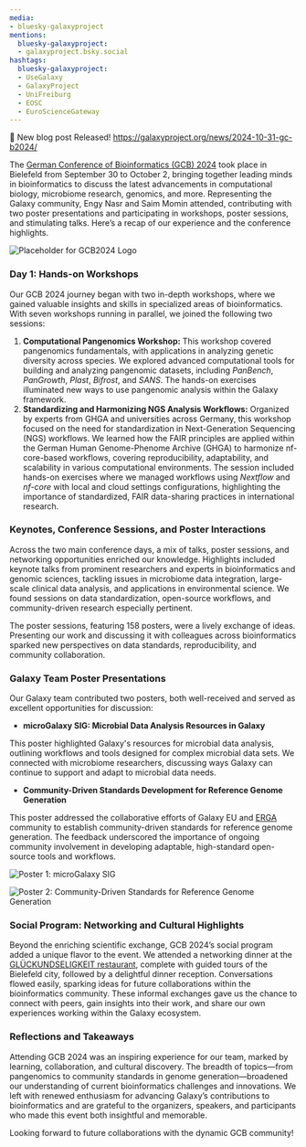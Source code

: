 ```yaml
---
media:
- bluesky-galaxyproject
mentions:
  bluesky-galaxyproject:
  - galaxyproject.bsky.social
hashtags:
  bluesky-galaxyproject:
  - UseGalaxy
  - GalaxyProject
  - UniFreiburg
  - EOSC
  - EuroScienceGateway
---
```

📝 New blog post Released!
https://galaxyproject.org/news/2024-10-31-gc-b2024/

The [German Conference of Bioinformatics (GCB) 2024](https://gcb2024.de/) took place in Bielefeld from September 30 to October 2, bringing together leading minds in bioinformatics to discuss the latest advancements in computational biology, microbiome research, genomics, and more. Representing the Galaxy community, Engy Nasr and Saim Momin attended, contributing with two poster presentations and participating in workshops, poster sessions, and stimulating talks. Here’s a recap of our experience and the conference highlights.

![Placeholder for GCB2024 Logo](https://galaxyproject.org/news/2024-10-31-gc-b2024/gcb2024logo.png)

### Day 1: Hands\-on Workshops

Our GCB 2024 journey began with two in\-depth workshops, where we gained valuable insights and skills in specialized areas of bioinformatics. With seven workshops running in parallel, we joined the following two sessions:

1. **Computational Pangenomics Workshop:** This workshop covered pangenomics fundamentals, with applications in analyzing genetic diversity across species. We explored advanced computational tools for building and analyzing pangenomic datasets, including *PanBench*, *PanGrowth*, *Plast*, *Bifrost*, and *SANS*. The hands\-on exercises illuminated new ways to use pangenomic analysis within the Galaxy framework.
2. **Standardizing and Harmonizing NGS Analysis Workflows:** Organized by experts from GHGA and universities across Germany, this workshop focused on the need for standardization in Next\-Generation Sequencing (NGS) workflows. We learned how the FAIR principles are applied within the German Human Genome\-Phenome Archive (GHGA) to harmonize nf\-core\-based workflows, covering reproducibility, adaptability, and scalability in various computational environments. The session included hands\-on exercises where we managed workflows using *Nextflow* and *nf\-core* with local and cloud settings configurations, highlighting the importance of standardized, FAIR data\-sharing practices in international research.

### Keynotes, Conference Sessions, and Poster Interactions

Across the two main conference days, a mix of talks, poster sessions, and networking opportunities enriched our knowledge. Highlights included keynote talks from prominent researchers and experts in bioinformatics and genomic sciences, tackling issues in microbiome data integration, large\-scale clinical data analysis, and applications in environmental science. We found sessions on data standardization, open\-source workflows, and community\-driven research especially pertinent.

The poster sessions, featuring 158 posters, were a lively exchange of ideas. Presenting our work and discussing it with colleagues across bioinformatics sparked new perspectives on data standards, reproducibility, and community collaboration.

### Galaxy Team Poster Presentations

Our Galaxy team contributed two posters, both well\-received and served as excellent opportunities for discussion:

* **microGalaxy SIG: Microbial Data Analysis Resources in Galaxy**  

This poster highlighted Galaxy's resources for microbial data analysis, outlining workflows and tools designed for complex microbial data sets. We connected with microbiome researchers, discussing ways Galaxy can continue to support and adapt to microbial data needs.
* **Community\-Driven Standards Development for Reference Genome Generation**  

This poster addressed the collaborative efforts of Galaxy EU and [ERGA](https://www.erga-biodiversity.eu/) community to establish community\-driven standards for reference genome generation. The feedback underscored the importance of ongoing community involvement in developing adaptable, high\-standard open\-source tools and workflows.

![Poster 1: microGalaxy SIG](https://galaxyproject.org/news/2024-10-31-gc-b2024/gcb2024poster_microgalaxy.jpg)  

![Poster 2: Community-Driven Standards for Reference Genome Generation](https://galaxyproject.org/news/2024-10-31-gc-b2024/gcb2024poster_referencegenome.jpg)

### Social Program: Networking and Cultural Highlights

Beyond the enriching scientific exchange, GCB 2024’s social program added a unique flavor to the event. We attended a networking dinner at the [GLÜCKUNDSELIGKEIT restaurant](https://gcb2024.de/Social+Programme.html), complete with guided tours of the Bielefeld city, followed by a delightful dinner reception. Conversations flowed easily, sparking ideas for future collaborations within the bioinformatics community. These informal exchanges gave us the chance to connect with peers, gain insights into their work, and share our own experiences working within the Galaxy ecosystem.

### Reflections and Takeaways

Attending GCB 2024 was an inspiring experience for our team, marked by learning, collaboration, and cultural discovery. The breadth of topics—from pangenomics to community standards in genome generation—broadened our understanding of current bioinformatics challenges and innovations. We left with renewed enthusiasm for advancing Galaxy’s contributions to bioinformatics and are grateful to the organizers, speakers, and participants who made this event both insightful and memorable.

Looking forward to future collaborations with the dynamic GCB community!